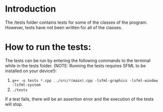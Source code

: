 # Introduction
The /tests folder contains tests for some of the classes of the program. However, tests have not been written for all of the classes.

# How to run the tests:
The tests can be run by entering the following commands to the terminal while in the tests folder. (NOTE: Running the tests requires SFML to be installed on your device!):
1. `g++ -o tests *.cpp ../src/!(main).cpp -lsfml-graphics -lsfml-window -lsfml-system`
2. `./tests`

If a test fails, there will be an assertion error and the execution of the tests will stop.
